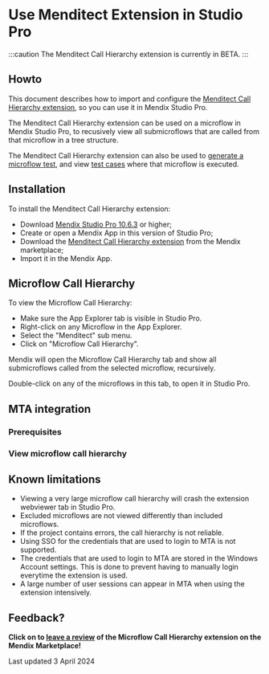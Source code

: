 # Use Menditect Extension in Studio Pro

:::caution
The Menditect Call Hierarchy extension is currently in BETA.
:::

## Howto

This document describes how to import and configure the [Menditect Call Hierarchy extension](https://marketplace.mendix.com/link/component/xxx), so you can use it in Mendix Studio Pro.

The Menditect Call Hierarchy extension can be used on a microflow in Mendix Studio Pro, to recusively view all submicroflows that are called from that microflow in a tree structure.

The Menditect Call Hierarchy extension can also be used to [generate a microflow test](generate-test#test-a-microflow), and view [test cases](../../test-case) where that microflow is executed.


## Installation

To install the Menditect Call Hierarchy extension:
- Download [Mendix Studio Pro 10.6.3](https://marketplace.mendix.com/link/studiopro/10.6.3) or higher;
- Create or open a Mendix App in this version of Studio Pro;
- Download the [Menditect Call Hierarchy extension](https://marketplace.mendix.com/link/component/xxx) from the Mendix marketplace;
- Import it in the Mendix App.

## Microflow Call Hierarchy

To view the Microflow Call Hierarchy:
- Make sure the App Explorer tab is visible in Studio Pro.
- Right-click on any Microflow in the App Explorer.
- Select the "Menditect" sub menu.
- Click on "Microflow Call Hierarchy".

Mendix will open the Microflow Call Hierarchy tab and show all submicroflows called from the selected microflow, recursively.

Double-click on any of the microflows in this tab, to open it in Studio Pro.



## MTA integration

### Prerequisites

### View microflow call hierarchy

## Known limitations

- Viewing a very large microflow call hierarchy will crash the extension webviewer tab in Studio Pro.
- Excluded microflows are not viewed differently than included microflows.
- If the project contains errors, the call hierarchy is not reliable.
- Using SSO for the credentials that are used to login to MTA is not supported.
- The credentials that are used to login to MTA are stored in the Windows Account settings. This is done to prevent having to manually login everytime the extension is used.
- A large number of user sessions can appear in MTA when using the extension intensively. 

## Feedback?

**Click on <i class="fas fa-pen-field"></i> to [leave a review](https://marketplace.mendix.com/link/component/xxx) of the Microflow Call Hierarchy extension on the Mendix Marketplace!**

Last updated 3 April 2024
